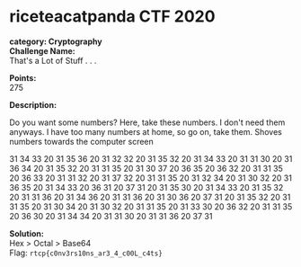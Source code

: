# riceteacatpanda CTF 2020 <br/>
**category: Cryptography** <br/>
**Challenge Name:** <br/>
That's a Lot of Stuff . . .

**Points:** <br/>
275

**Description:** <br/>

Do you want some numbers? Here, take these numbers. I don't need them anyways. I have too many numbers at home, so go on, take them. Shoves numbers towards the computer screen

31 34 33 20 31 35 36 20 31 32 32 20 31 35 32 20 31 34 33 20 31 31 30 20 31 36 34 20 31 35 32 20 31 31 35 20 31 30 37 20 36 35 20 36 32 20 31 31 35 20 36 33 20 31 31 32 20 31 37 32 20 31 31 35 20 31 32 34 20 31 30 32 20 31 36 35 20 31 34 33 20 36 31 20 37 31 20 31 35 30 20 31 34 33 20 31 35 32 20 31 31 36 20 31 34 36 20 31 31 36 20 31 30 36 20 37 31 20 31 35 32 20 31 31 35 20 31 30 34 20 31 30 32 20 31 31 35 20 31 33 30 20 36 32 20 31 31 35 20 36 30 20 31 34 34 20 31 31 30 20 31 31 36 20 37 31




**Solution:** <br/>
Hex > Octal > Base64 <br/>
Flag: `rtcp{c0nv3rs10ns_ar3_4_c00L_c4ts}`
